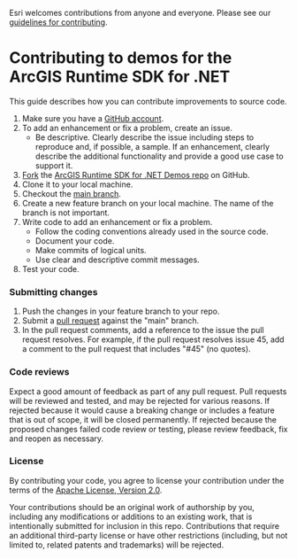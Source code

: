 Esri welcomes contributions from anyone and everyone. Please see our
[guidelines for contributing](https://github.com/esri/contributing).

# Contributing to demos for the ArcGIS Runtime SDK for .NET

This guide describes how you can contribute improvements to source code.

1. Make sure you have a [GitHub account](https://github.com/signup/free).
2. To add an enhancement or fix a problem, create an issue.    
    * Be descriptive.  Clearly describe the issue including steps to reproduce and, if possible, a sample.  If an enhancement, clearly describe the additional functionality and provide a good use case to support it.     
3. [Fork](https://help.github.com/articles/fork-a-repo) the [ArcGIS Runtime SDK for .NET Demos repo](https://github.com/Esri/arcgis-runtime-demos-dotnet/) on GitHub.
4. Clone it to your local machine.
5. Checkout the [main branch](https://github.com/Esri/arcgis-runtime-demos-dotnet/tree/main).
6. Create a new feature branch on your local machine.  The name of the branch is not important.     
7. Write code to add an enhancement or fix a problem.  
    * Follow the coding conventions already used in the source code.
    * Document your code.
    * Make commits of logical units.  
    * Use clear and descriptive commit messages.
8. Test your code.

### Submitting changes
1. Push the changes in your feature branch to your repo.
2. Submit a [pull request](https://help.github.com/articles/using-pull-requests) against the "main" branch. 
3. In the pull request comments, add a reference to the issue the pull request resolves.  For example, if the pull request resolves issue 45, add a comment to the pull request that includes "#45" (no quotes).    

### Code reviews
Expect a good amount of feedback as part of any pull request.  Pull requests will be reviewed and tested, and may be rejected for various reasons.  If rejected because it would cause a breaking change or includes a feature that is out of scope, it will be closed permanently.  If rejected because the proposed changes failed code review or testing, please review feedback, fix and reopen as necessary.  

### License
By contributing your code, you agree to license your contribution under the terms of the [Apache License, Version 2.0](license.txt).      

Your contributions should be an original work of authorship by you, including any modifications or additions to an existing work, that is intentionally submitted for inclusion in this repo.  Contributions that require an additional third-party license or have other restrictions (including, but not limited to, related patents and trademarks) will be rejected.   

  

